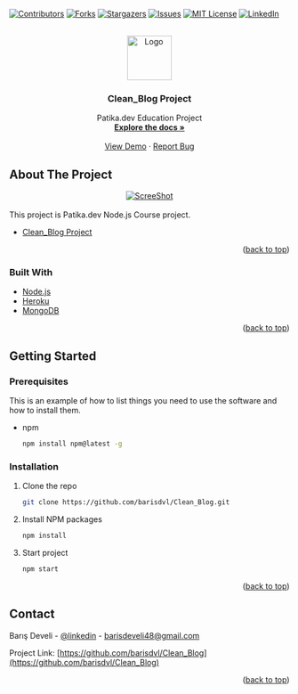 <div id="top"></div>
<!--
*** Thanks for checking out the Best-README-Template. If you have a suggestion
*** that would make this better, please fork the repo and create a pull request
*** or simply open an issue with the tag "enhancement".
*** Don't forget to give the project a star!
*** Thanks again! Now go create something AMAZING! :D
-->



<!-- PROJECT SHIELDS -->
<!--
*** I'm using markdown "reference style" links for readability.
*** Reference links are enclosed in brackets [ ] instead of parentheses ( ).
*** See the bottom of this document for the declaration of the reference variables
*** for contributors-url, forks-url, etc. This is an optional, concise syntax you may use.
*** https://www.markdownguide.org/basic-syntax/#reference-style-links
-->
[![Contributors][contributors-shield]][contributors-url]
[![Forks][forks-shield]][forks-url]
[![Stargazers][stars-shield]][stars-url]
[![Issues][issues-shield]][issues-url]
[![MIT License][license-shield]][license-url]
[![LinkedIn][linkedin-shield]][linkedin-url]



<!-- PROJECT LOGO -->
<br />
<div align="center">
  <a href="https://github.com/barisdvl/Clean_Blog">
    <img src="https://i.ibb.co/HhxBRVv/logo.png" alt="Logo" width="80" height="80">
  </a>

<h3 align="center">Clean_Blog Project</h3>

  <p align="center">
    Patika.dev Education Project
    <br />
    <a href="https://github.com/barisdvl/Clean_Blog"><strong>Explore the docs »</strong></a>
    <br />
    <br />
    <a href="https://cleanblog-test-app.herokuapp.com/">View Demo</a>
    ·
    <a href="barisdeveli48@gmail.com">Report Bug</a>
  </p>
</div>


<!-- ABOUT THE PROJECT -->
## About The Project
<div align="center">
  <a href="https://cleanblog-test-app.herokuapp.com/">
    <img src="https://i.ibb.co/cx1TWL2/clean-blog-image.png" alt="ScreeShot">
  </a>  
</div>
<br />
  This project is Patika.dev Node.js Course project. 
<br />

* [Clean_Blog Project](https://app.patika.dev/moduller/nodejs/odev12)
 
<p align="right">(<a href="#top">back to top</a>)</p>



### Built With

* [Node.js](https://nodejs.org/)
* [Heroku](https://www.heroku.com/)
* [MongoDB](https://www.mongodb.com/)

<p align="right">(<a href="#top">back to top</a>)</p>



<!-- GETTING STARTED -->
## Getting Started

### Prerequisites

This is an example of how to list things you need to use the software and how to install them.
* npm
  ```sh
  npm install npm@latest -g
  ```

### Installation

1. Clone the repo
   ```sh
   git clone https://github.com/barisdvl/Clean_Blog.git
   ```
2. Install NPM packages
   ```sh
   npm install
   ```
3. Start project
   ```js
   npm start
   ```

<p align="right">(<a href="#top">back to top</a>)</p>

<!-- CONTACT -->
## Contact

Barış Develi - [@linkedin](https://www.linkedin.com/in/barisdeveli/) - barisdeveli48@gmail.com

Project Link: [https://github.com/barisdvl/Clean_Blog](https://github.com/barisdvl/Clean_Blog)

<p align="right">(<a href="#top">back to top</a>)</p>


<!-- MARKDOWN LINKS & IMAGES -->
<!-- https://www.markdownguide.org/basic-syntax/#reference-style-links -->
[contributors-shield]: https://img.shields.io/github/contributors/github.com/barisdvl/Clean_Blog.svg?style=for-the-badge
[contributors-url]: https://github.com/barisdvl/Clean_Blog/graphs/contributors
[forks-shield]: https://img.shields.io/github/forks/barisdvl/Clean_Blog.svg?style=for-the-badge
[forks-url]: https://github.com/barisdvl/Clean_Blog/network/members
[stars-shield]: https://img.shields.io/github/stars/barisdvl/Clean_Blog.svg?style=for-the-badge
[stars-url]: https://github.com/barisdvl/Clean_Blog/stargazers
[issues-shield]: https://img.shields.io/github/issues/barisdvl/Clean_Blog.svg?style=for-the-badge
[issues-url]: https://github.com/barisdvl/Clean_Blog/issues
[license-shield]: https://img.shields.io/github/license/barisdvl/Clean_Blog.svg?style=for-the-badge
[license-url]: https://github.com/barisdvl/Clean_Blog/blob/master/LICENSE.txt
[linkedin-shield]: https://img.shields.io/badge/-LinkedIn-black.svg?style=for-the-badge&logo=linkedin&colorB=555
[linkedin-url]: https://www.linkedin.com/in/barisdeveli/
